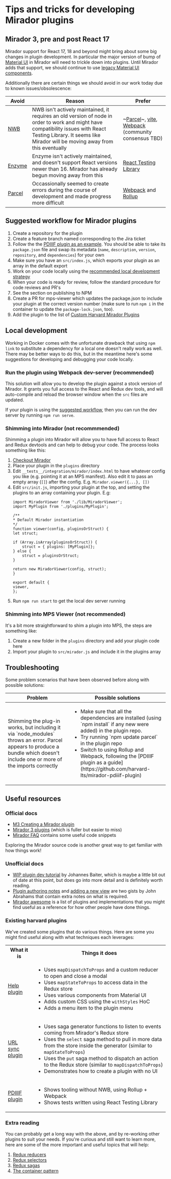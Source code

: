 # Tips and tricks for developing Mirador plugins

## Mirador 3, pre and post React 17

Mirador support for React 17, 18 and beyond might bring about some big changes in plugin development. In particular the major version of bump of [Material UI](https://mui.com/material-ui/getting-started/overview/) in Mirador will need to trickle down into plugins. Until Mirador adds that support, we should continue to use [legacy Material UI components](https://v4.mui.com/system/basics/).

Additionally there are certain things we should avoid in our work today due to known issues/obsolescence:

| Avoid | Reason | Prefer |
| --- | --- | --- |
| [NWB](https://github.com/insin/nwb) | NWB isn't actively maintained, it requires an old version of node in order to work and might have compatibility issues with React Testing Library. It seems like Mirador will be moving away from this eventually | ~[Parcel](https://github.com/parcel-bundler/parcel)~, [vite](https://github.com/vitejs/vite), [Webpack](https://github.com/webpack/webpack) (community consensus TBD) |
| [Enzyme](https://github.com/enzymejs/enzyme) | Enzyme isn't actively maintained, and doesn't support React versions newer than 16. Mirador has already begun moving away from this | [React Testing Library](https://testing-library.com/docs/react-testing-library/intro/) |
| [Parcel](https://github.com/parcel-bundler/parcel) | Occassionally seemed to create errors during the course of development and made progress more difficult | [Webpack](https://github.com/webpack/webpack) and [Rollup](https://rollupjs.org) |


## Suggested workflow for Mirador plugins

1. Create a repository for the plugin
2. Create a feature branch named corresponding to the Jira ticket
3. Follow the the [PDIIIF plugin as an example](https://github.com/harvard-lts/mirador-pdiiif-plugin). You should be able to take its `package.json` file and swap its metadata (`name`, `description`, `version`, `repository`, and `dependencies`) for your own
4. Make sure you have an `src/index.js`, which exports your plugin as an array in the default export
5. Work on your code locally using the [recommended local development strategy](#run-the-plugin-using-webpack-dev-server-recommended)
6. When your code is ready for review, follow the standard procedure for code reviews and PR's 
7. See the section on publishing to NPM
8. Create a PR for mps-viewer which updates the package.json to include your plugin at the correct version number (make sure to run `npm i` in the container to update the `package-lock.json`, too).
9. Add the plugin to the list of [Custom Harvard Mirador Plugins](./custom-harvard-mirador-plugins.md)

## Local development

Working in Docker comes with the unfortunate drawback that using `npm link` to substitute a dependency for a local one doesn't really work as well. There may be better ways to do this, but in the meantime here's some suggestions for developing and debugging your code locally.

### Run the plugin using Webpack dev-server (recommended)

This solution will allow you to develop the plugin against a stock version of Mirador. It grants you full access to the React and Redux dev tools, and will auto-compile and reload the browser window when the `src` files are updated.

If your plugin is using the [suggested workflow](#suggested-workflow-for-mirador-plugins), then you can run the dev server by running `npm run serve`.

### Shimming into Mirador (not recommmended)

Shimming a plugin into Mirador will allow you to have full access to React and Redux devtools and can help to debug your code. The process looks something like this:

1. [Checkout Mirador](https://github.com/ProjectMirador/mirador)
2. Place your plugin in the `plugins` directory
3. Edit `__tests__/integration/mirador/index.html` to have whatever config you like (e.g. pointing it at an MPS manifest). Also edit it to pass an empty array (`[]`) after the config. E.g. `Mirador.viewer({...}, [])`
4. Edit `src/init.js`, importing your plugin at the top, and setting the plugins to an array containing your plugin. E.g:
   ```
   import MiradorViewer from './lib/MiradorViewer';
   import MyPlugin from './plugins/MyPlugin';

   /**
   * Default Mirador instantiation
   */
   function viewer(config, pluginsOrStruct) {
   let struct;

   if (Array.isArray(pluginsOrStruct)) {
       struct = { plugins: [MyPlugin]};
   } else {
       struct = pluginsOrStruct;
   }

   return new MiradorViewer(config, struct);
   }

   export default {
   viewer,
   };
   ```
5. Run `npm run start` to get the local dev server running


### Shimming into MPS Viewer (not recommended)

It's a bit more straightforward to shim a plugin into MPS, the steps are something like:

1. Create a new folder in the `plugins` directory and add your plugin code here
2. Import your plugin to `src/mirador.js` and include it in the plugins array



## Troubleshooting

Some problem scenarios that have been observed before along with possible solutions:

<table>
    <thead>
        <tr>
            <th>Problem</th>
            <th>Possible solutions</th>
        </tr>
    </thead>
    <tbody>
        <tr>
            <td>Shimming the plug-in works, but including it via `node_modules` throws an error. Parcel appears to produce a bundle which doesn't include one or more of the imports correctly</td>
            <td>
                <ul>
                    <li>Make sure that all the dependencies are installed (using `npm install` if any new were added) in the plugin repo.</li>
                    <li>Try running `npm update parcel` in the plugin repo</li>
                    <li>Switch to using Rollup and Webpack, following the [PDIIIF plugin as a guide](https://github.com/harvard-lts/mirador-pdiiif-plugin)</li>
                </ul>
            </td>
        </tr>
    </tbody>
</table>

## Useful resources


### Official docs

- [M3 Creating a Mirador plugin](https://github.com/ProjectMirador/mirador/wiki/M3---Creating-a-Mirador-plugin)
- [Mirador 3 plugins](https://github.com/ProjectMirador/mirador/wiki/Mirador-3-plugins) (which is fuller but easier to miss)
- [Mirador FAQ](https://github.com/ProjectMirador/mirador/wiki/M3---Mirador-3-Frequently-Asked-Questions) contains some useful code snippets

Exploring the Mirador source code is another great way to get familiar with how things work!

### Unofficial docs

- [WIP plugin dev tutorial](https://github.com/jbaiter/mirador3-plugin-dev-tutorial) by Johannes Baiter, which is maybe a little bit out of date at this point, but does go into more detail and is definitely worth reading.
- [Plugin authoring notes](https://gist.github.com/jabrah/690560c3edbc8f01fb7ef5f3008964db) and [adding a new view](https://gist.github.com/jabrah/97fb049cfc2b4229739233641c4a8a32) are two gists by John Abrahams that contain extra notes on what is required.
- [Mirador awesome](https://github.com/ProjectMirador/mirador-awesome) is a list of plugins and implementations that you might find useful as a reference for how other people have done things.

### Existing harvard plugins

We've created some plugins that do various things. Here are some you might find useful along with what techniques each leverages:

<table>
    <tr>
        <th>What it is</th>
        <th>Things it does</th>
    </tr>
    <tr>
        <td><a href="https://github.com/harvard-lts/mirador-help-plugin">Help plugin</a></td>
        <td>
            <ul>
                <li>Uses <code>mapDispatchToProps</code> and a custom reducer to open and close a modal</li>
                <li>Uses <code>mapStateToProps</code> to access data in the Redux store</li>
                <li>Uses various components from Material UI</li>
                <li>Adds custom CSS using the <code>withStyles</code> HoC</li>
                <li>Adds a menu item to the plugin menu</li>
            </ul>
        </td>
    </tr>
    <tr>
        <td><a href="https://github.com/harvard-lts/mirador-url-sync-plugin">URL sync plugin</a></td>
        <td>
            <ul>
                <li>Uses saga generator functions to listen to events coming from Mirador's Redux store</li>
                <li>Uses the <code>select</code> saga method to pull in more data from the store inside the generator (similar to <code>mapStateToProps</code>)</li>
                <li>Uses the <code>put</code> saga method to dispatch an action to the Redux store (similar to <code>mapDispatchToProps</code>)</li>
                <li>Demonstrates how to create a plugin with no UI</li>
            </ul>
        </td>            
    </tr>
    <tr>
        <td><a href="https://github.com/harvard-lts/mirador-pdiiif-plugin">PDIIIF plugin</a></td>
        <td>
            <ul>
                <li>Shows tooling without NWB, using Rollup + Webpack</li>
                <li>Shows tests written using React Testing Library</li>
            </ul>
        </td>            
    </tr>    
</table>

### Extra reading

You can probably get a long way with the above, and by re-working other plugins to suit your needs. If you're curious and still want to learn more, here are some of the more important and useful topics that will help:

1. [Redux reducers](https://redux.js.org/tutorials/fundamentals/part-3-state-actions-reducers#writing-reducers)
2. [Redux selectors](https://redux.js.org/usage/deriving-data-selectors#calculating-derived-data-with-selectors)
3. [Redux sagas](https://redux-saga.js.org/docs/introduction/GettingStarted/)
4. [The container pattern](https://www.thegreatcodeadventure.com/the-react-plus-redux-container-pattern/)